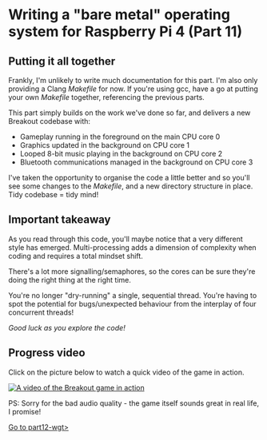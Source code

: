 Writing a "bare metal" operating system for Raspberry Pi 4 (Part 11)
====================================================================

Putting it all together
-----------------------
Frankly, I'm unlikely to write much documentation for this part. I'm also only providing a Clang _Makefile_ for now. If you're using gcc, have a go at putting your own _Makefile_ together, referencing the previous parts.

This part simply builds on the work we've done so far, and delivers a new Breakout codebase with:

 * Gameplay running in the foreground on the main CPU core 0
 * Graphics updated in the background on CPU core 1
 * Looped 8-bit music playing in the background on CPU core 2
 * Bluetooth communications managed in the background on CPU core 3

I've taken the opportunity to organise the code a little better and so you'll see some changes to the _Makefile_, and a new directory structure in place. Tidy codebase = tidy mind!

Important takeaway
------------------
As you read through this code, you'll maybe notice that a very different style has emerged. Multi-processing adds a dimension of complexity when coding and requires a total mindset shift.

There's a lot more signalling/semaphores, so the cores can be sure they're doing the right thing at the right time.

You're no longer "dry-running" a single, sequential thread. You're having to spot the potential for bugs/unexpected behaviour from the interplay of four concurrent threads!

_Good luck as you explore the code!_

Progress video
--------------
Click on the picture below to watch a quick video of the game in action.

[![A video of the Breakout game in action](https://img.youtube.com/vi/W6fE2q_1voM/0.jpg)](https://www.youtube.com/watch?v=W6fE2q_1voM)

PS: Sorry for the bad audio quality - the game itself sounds great in real life, I promise!

[Go to part12-wgt>](../part12-wgt)
